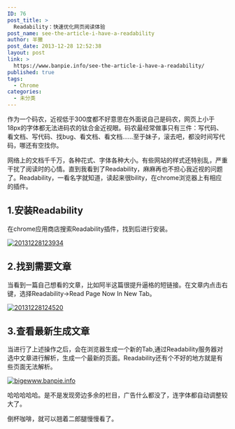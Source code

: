 ```yaml
---
ID: 76
post_title: >
  Readability：快速优化网页阅读体验
post_name: see-the-article-i-have-a-readability
author: 半撇
post_date: 2013-12-28 12:52:38
layout: post
link: >
  https://www.banpie.info/see-the-article-i-have-a-readability/
published: true
tags:
  - Chrome
categories:
  - 未分类
---
```

作为一个码农，近视低于300度都不好意思在外面说自己是码农，网页上小于18px的字体都无法进码农的钛合金近视眼。码农最经常做事只有三件：写代码、看文档、写代码、找bug、看文档、看文档......至于妹子，滚去吧，都没时间写代码，哪还有空找你。

网络上的文档千千万，各种花式、字体各种大小。有些网站的样式还特别乱，严重干扰了阅读时的心情。直到我看到了Readability，麻麻再也不担心我近视的问题了。Readability，一看名字就知道，读起来很bility，在chrome浏览器上有相应的插件。

## 1\.安装Readability

在chrome应用商店搜索Readability插件，找到后进行安装。

[![20131228123934][1]][1]

## 2\.找到需要文章

当看到一篇自己想看的文章，比如阿半这篇很提升逼格的短链接。在文章内点击右键，选择Readability->Read Page Now In New Tab。

[![20131228124520][2]][2]

## 3\.查看最新生成文章

当进行了上述操作之后，会在浏览器生成一个新的Tab,通过Readability服务器对选中文章进行解析，生成一个最新的页面。Readability还有个不好的地方就是有些页面无法解析。

[![bigewww.banpie.info][3]][3]

哈哈哈哈哈。是不是发现旁边多余的栏目，广告什么都没了，连字体都自动调整较大了。

倒杯咖啡，就可以翘着二郎腿慢慢看了。

 [1]: http://7arnhx.com1.z0.glb.clouddn.com/wp-content/uploads/2013/12/20131228123934.jpg
 [2]: http://7arnhx.com1.z0.glb.clouddn.com/wp-content/uploads/2013/12/20131228124520.jpg
 [3]: http://7arnhx.com1.z0.glb.clouddn.com/wp-content/uploads/2013/12/bigewww.banpie.info_.png